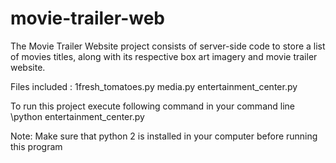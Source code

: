# movie-trailer-web
The Movie Trailer Website project consists of server-side code to store a list of movies titles, along with its respective box art imagery and movie trailer website.

Files included :
	1fresh_tomatoes.py
	media.py
	entertainment_center.py

To run this project execute following command in your command line
	\python entertainment_center.py

Note: Make sure that python 2 is installed in your computer before running this program

